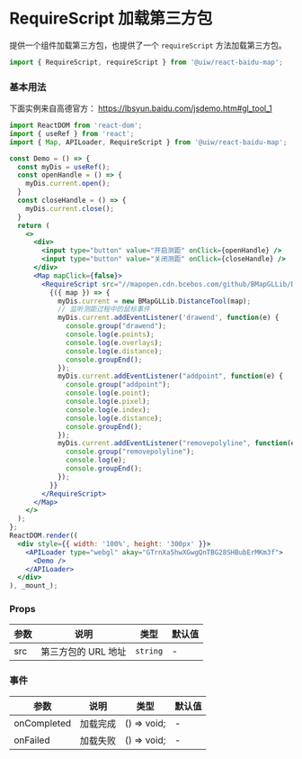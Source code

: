 RequireScript 加载第三方包
===

提供一个组件加载第三方包，也提供了一个 `requireScript` 方法加载第三方包。

```jsx
import { RequireScript, requireScript } from '@uiw/react-baidu-map';
```

### 基本用法

下面实例来自高德官方： https://lbsyun.baidu.com/jsdemo.htm#gl_tool_1

<!--rehype:bgWhite=true&codeSandbox=true&codePen=true-->
```jsx
import ReactDOM from 'react-dom';
import { useRef } from 'react';
import { Map, APILoader, RequireScript } from '@uiw/react-baidu-map';

const Demo = () => {
  const myDis = useRef();
  const openHandle = () => {
    myDis.current.open();
  }
  const closeHandle = () => {
    myDis.current.close();
  }
  return (
    <>
      <div>
        <input type="button" value="开启测距" onClick={openHandle} />
        <input type="button" value="关闭测距" onClick={closeHandle} />
      </div>
      <Map mapClick={false}>
        <RequireScript src="//mapopen.cdn.bcebos.com/github/BMapGLLib/DistanceTool/src/DistanceTool.min.js">
          {({ map }) => {
            myDis.current = new BMapGLLib.DistanceTool(map);
            // 监听测距过程中的鼠标事件
            myDis.current.addEventListener('drawend', function(e) {
              console.group("drawend");
              console.log(e.points);
              console.log(e.overlays);
              console.log(e.distance);
              console.groupEnd();
            });
            myDis.current.addEventListener("addpoint", function(e) {
              console.group("addpoint");
              console.log(e.point);
              console.log(e.pixel);
              console.log(e.index);
              console.log(e.distance);
              console.groupEnd();
            });
            myDis.current.addEventListener("removepolyline", function(e) {
              console.group("removepolyline");
              console.log(e);
              console.groupEnd();
            });
          }}
        </RequireScript>
      </Map>
    </>
  );
};
ReactDOM.render((
  <div style={{ width: '100%', height: '300px' }}>
    <APILoader type="webgl" akay="GTrnXa5hwXGwgQnTBG28SHBubErMKm3f">
      <Demo />
    </APILoader>
  </div>
), _mount_);
```

### Props

| 参数 | 说明 | 类型 | 默认值 |
| ----- | ----- | ----- | ----- |
| src | 第三方包的 URL 地址 | `string` | - |

### 事件

| 参数 | 说明 | 类型 | 默认值 |
| ----- | ----- | ----- | ----- |
| onCompleted | 加载完成 | () => void; | - |
| onFailed | 加载失败 | () => void; | - |